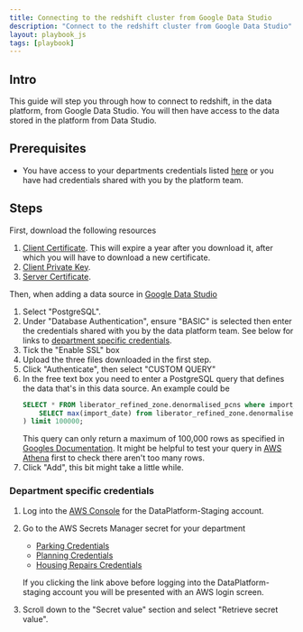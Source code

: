 ```yaml
---
title: Connecting to the redshift cluster from Google Data Studio
description: "Connect to the redshift cluster from Google Data Studio"
layout: playbook_js
tags: [playbook]
---
```


## Intro

This guide will step you through how to connect to redshift, in the data platform, from Google Data Studio. You will then have access to the data stored in the platform from Data Studio.

## Prerequisites

- You have access to your departments credentials listed [here](#department-specific-credentials) or you have had credentials shared with you by the platform team.

## Steps

First, download the following resources

1. [Client Certificate][client_certificate]. This will expire a year after you download it, after which you will have to download a new certificate.
1. [Client Private Key][client_private_key].
1. [Server Certificate][server_certificate].

Then, when adding a data source in [Google Data Studio][google_data_studio]

1.  Select "PostgreSQL".
1.  Under "Database Authentication", ensure "BASIC" is selected then enter the credentials shared with you by the data platform team. See below for links to [department specific credentials](#department-specific-credentials).
1.  Tick the "Enable SSL" box
1.  Upload the three files downloaded in the first step.
1.  Click "Authenticate", then select "CUSTOM QUERY"
1.  In the free text box you need to enter a PostgreSQL query that defines the data that's in this data source. An example could be
    ```sql
    SELECT * FROM liberator_refined_zone.denormalised_pcns where import_date = (
        SELECT max(import_date) from liberator_refined_zone.denormalised_pcns
    ) limit 100000;
    ```
    This query can only return a maximum of 100,000 rows as specified in [Googles Documentation](https://support.google.com/datastudio/answer/7288010?hl=en#zippy=%2Cin-this-article). It might be helpful to test your query in [AWS Athena][aws_athena] first to check there aren't too many rows.
1.  Click "Add", this bit might take a little while.

### Department specific credentials

1. Log into the [AWS Console][aws_sso_link] for the DataPlatform-Staging account.

1. Go to the AWS Secrets Manager secret for your department

   - [Parking Credentials][parking_user_secret_staging]
   - [Planning Credentials][planning_user_secret_staging]
   - [Housing Repairs Credentials][housing_repairs_user_secret_staging]

   If you clicking the link above before logging into the DataPlatform-staging account you will be presented with an
   AWS login screen.

1. Scroll down to the "Secret value" section and select "Retrieve secret value".

[client_certificate]: https://dataplatform-stg-ssl-connection-resources.s3.eu-west-2.amazonaws.com/client_certificate.crt
[client_private_key]: https://dataplatform-stg-ssl-connection-resources.s3.eu-west-2.amazonaws.com/client_private_key.key
[server_certificate]: https://s3.amazonaws.com/redshift-downloads/redshift-ca-bundle.crt
[aws_sso_link]: https://hackney.awsapps.com/start/#/
[parking_user_secret_staging]: https://eu-west-2.console.aws.amazon.com/secretsmanager/home?region=eu-west-2#!/secret?name=dataplatform-stg%2Fparking%2Fredshift-cluster-user20211116150110800200000001
[planning_user_secret_staging]: https://eu-west-2.console.aws.amazon.com/secretsmanager/home?region=eu-west-2#!/secret?name=dataplatform-stg%2Fplanning%2Fredshift-cluster-user20211116150112018900000006
[housing_repairs_user_secret_staging]: https://eu-west-2.console.aws.amazon.com/secretsmanager/home?region=eu-west-2#!/secret?name=dataplatform-stg%2Fhousing-repairs%2Fredshift-cluster-user20211116150111083800000002
[google_data_studio]: https://datastudio.google.com/u/0/datasources/create/
[aws_athena]: https://eu-west-2.console.aws.amazon.com/athena/home?region=eu-west-2#query
